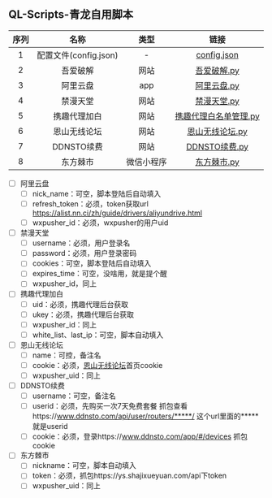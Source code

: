 ## QL-Scripts-青龙自用脚本

| 序列 |         名称          |    类型    |                             链接                             |
| :--: | :-------------------: | :--------: | :----------------------------------------------------------: |
|  1   | 配置文件(config.json) |     -      | [config.json](https://github.com/cloudcranes/QLScripts/blob/main/scripts/config.json) |
|  2   |       吾爱破解        |    网站    | [吾爱破解.py](https://github.com/cloudcranes/QLScripts/blob/main/scripts/%E5%90%BE%E7%88%B1%E7%A0%B4%E8%A7%A3.py) |
|  3   |       阿里云盘        |    app     | [阿里云盘.py](https://github.com/cloudcranes/QLScripts/blob/main/scripts/%E9%98%BF%E9%87%8C%E4%BA%91%E7%9B%98.py) |
|  4   |       禁漫天堂        |    网站    | [禁漫天堂.py](https://github.com/cloudcranes/QLScripts/blob/main/scripts/%E7%A6%81%E6%BC%AB%E5%A4%A9%E5%A0%82.py) |
|  5   |     携趣代理加白      |    网站    | [携趣代理白名单管理.py](https://github.com/cloudcranes/QLScripts/blob/main/scripts/%E6%90%BA%E8%B6%A3%E4%BB%A3%E7%90%86%E7%99%BD%E5%90%8D%E5%8D%95%E7%AE%A1%E7%90%86) |
|  6   |     恩山无线论坛      |    网站    | [恩山无线论坛.py](https://github.com/cloudcranes/QLScripts/blob/main/scripts/%E6%81%A9%E5%B1%B1%E6%97%A0%E7%BA%BF%E8%AE%BA%E5%9D%9B.py) |
|  7   |      DDNSTO续费       |    网站    | [DDNSTO续费.py](https://github.com/cloudcranes/QLScripts/blob/main/scripts/DDNSTO%E7%BB%AD%E8%B4%B9.py) |
|  8   |       东方棘市        | 微信小程序 | [东方棘市.py](https://github.com/cloudcranes/QLScripts/blob/main/scripts/%E4%B8%9C%E6%96%B9%E6%A3%98%E5%B8%82.py) |

- [ ] 阿里云盘
  - [ ] nick_name：可空，脚本登陆后自动填入
  - [ ] refresh_token：必须，token获取url https://alist.nn.ci/zh/guide/drivers/aliyundrive.html
  - [ ] wxpusher_id：必须，wxpusher的用户uid
- [ ] 禁漫天堂
  - [ ] username：必须，用户登录名
  - [ ] password：必须，用户登录密码
  - [ ] cookies：可空，脚本登陆后自动填入
  - [ ] expires_time：可空，没啥用，就是提个醒
  - [ ] wxpusher_id，同上
- [ ] 携趣代理加白
  - [ ] uid：必须，携趣代理后台获取
  - [ ] ukey：必须，携趣代理后台获取
  - [ ] wxpusher_id：同上
  - [ ] white_list、last_ip：可空，脚本自动填入
- [ ] 恩山无线论坛
  - [ ] name：可控，备注名
  - [ ] cookie：必须，[恩山无线论坛](https://www.right.com.cn)首页cookie
  - [ ] wxpusher_uid：同上
- [ ] DDNSTO续费
  - [ ] username：可空，备注名
  - [ ] userid：必须，先购买一次7天免费套餐 抓包查看https://www.ddnsto.com/api/user/routers/*****/ 这个url里面的*****就是userid
  - [ ] cookie：必须，登录https://www.ddnsto.com/app/#/devices 抓包cookie
- [ ] 东方棘市
  - [ ] nickname：可空，脚本自动填入
  - [ ] token：必须，抓包https://ys.shajixueyuan.com/api下token
  - [ ] wxpusher_uid：同上
